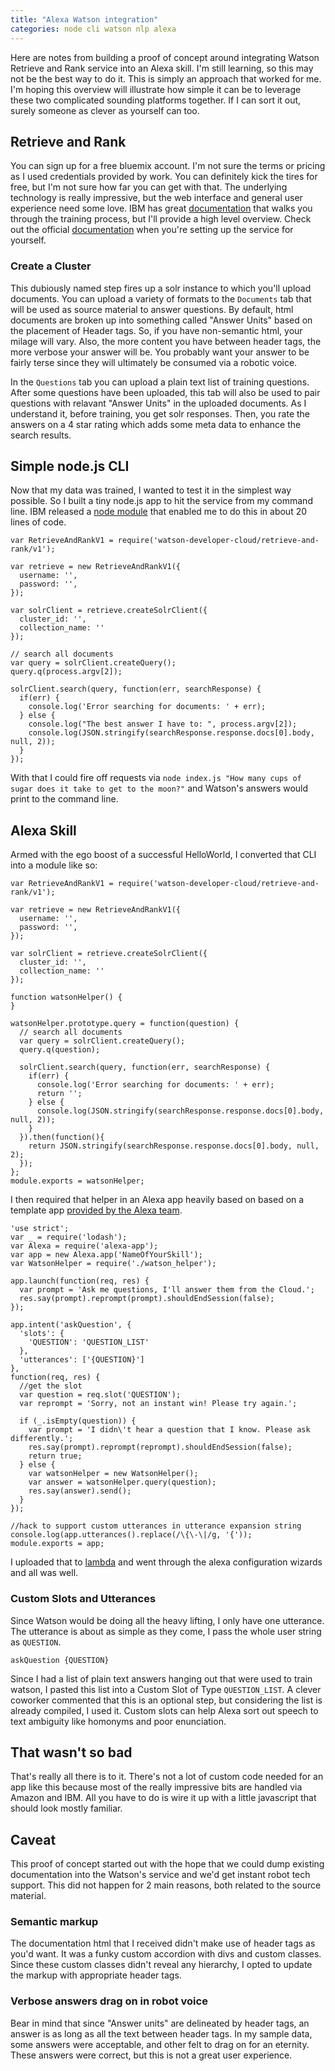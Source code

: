 ```yaml
---
title: "Alexa Watson integration"
categories: node cli watson nlp alexa
---
```


Here are notes from building a proof of concept around integrating Watson Retrieve and Rank service into an Alexa skill. I'm still learning, so this may not be the best way to do it. This is simply an approach that worked for me. I'm hoping this overview will illustrate how simple it can be to leverage these two complicated sounding platforms together. If I can sort it out, surely someone as clever as yourself can too.

## Retrieve and Rank

You can sign up for a free bluemix account. I'm not sure the terms or pricing as I used credentials provided by work. You can definitely kick the tires for free, but I'm not sure how far you can get with that. The underlying technology is really impressive, but the web interface and general user experience need some love. IBM has great [documentation](https://www.ibm.com/watson/developercloud/doc/retrieve-rank/ranker_tooling.html) that walks you through the training process, but I'll provide a high level overview. Check out the official [documentation](https://www.ibm.com/watson/developercloud/doc/retrieve-rank/ranker_tooling.html) when you're setting up the service for yourself.

### Create a Cluster

This dubiously named step fires up a solr instance to which you'll upload documents. You can upload a variety of formats to the `Documents` tab that will be used as source material to answer questions. By default, html documents are broken up into something called "Answer Units" based on the placement of Header tags. So, if you have non-semantic html, your milage will vary. Also, the more content you have between header tags, the more verbose your answer will be. You probably want your answer to be fairly terse since they will ultimately be consumed via a robotic voice.

In the `Questions` tab you can upload a plain text list of training questions. After some questions have been uploaded, this tab will also be used to pair questions with relavant "Answer Units" in the uploaded documents. As I understand it, before training, you get solr responses. Then, you rate the answers on a 4 star rating which adds some meta data to enhance the search results.

## Simple node.js CLI

Now that my data was trained, I wanted to test it in the simplest way possible. So I built a tiny node.js app to hit the service from my command line. IBM released a [node module](https://www.npmjs.com/package/watson-developer-cloud) that enabled me to do this in about 20 lines of code.

```
var RetrieveAndRankV1 = require('watson-developer-cloud/retrieve-and-rank/v1');

var retrieve = new RetrieveAndRankV1({
  username: '',
  password: '',
});

var solrClient = retrieve.createSolrClient({
  cluster_id: '',
  collection_name: ''
});

// search all documents
var query = solrClient.createQuery();
query.q(process.argv[2]);

solrClient.search(query, function(err, searchResponse) {
  if(err) {
    console.log('Error searching for documents: ' + err);
  } else {
    console.log("The best answer I have to: ", process.argv[2]);
    console.log(JSON.stringify(searchResponse.response.docs[0].body, null, 2));
  }
});
```

With that I could fire off requests via `node index.js "How many cups of sugar does it take to get to the moon?"` and Watson's answers would print to the command line.

## Alexa Skill

Armed with the ego boost of a successful HelloWorld, I converted that CLI into a module like so:

```
var RetrieveAndRankV1 = require('watson-developer-cloud/retrieve-and-rank/v1');

var retrieve = new RetrieveAndRankV1({
  username: '',
  password: '',
});

var solrClient = retrieve.createSolrClient({
  cluster_id: '',
  collection_name: ''
});

function watsonHelper() {
}

watsonHelper.prototype.query = function(question) {
  // search all documents
  var query = solrClient.createQuery();
  query.q(question);

  solrClient.search(query, function(err, searchResponse) {
    if(err) {
      console.log('Error searching for documents: ' + err);
      return '';
    } else {
      console.log(JSON.stringify(searchResponse.response.docs[0].body, null, 2));
    }
  }).then(function(){
    return JSON.stringify(searchResponse.response.docs[0].body, null, 2);
  });
};
module.exports = watsonHelper;
```

I then required that helper in an Alexa app heavily based on based on a template app [provided by the Alexa team](https://github.com/alexa/).

```
'use strict';
var _ = require('lodash');
var Alexa = require('alexa-app');
var app = new Alexa.app('NameOfYourSkill');
var WatsonHelper = require('./watson_helper');

app.launch(function(req, res) {
  var prompt = 'Ask me questions, I'll answer them from the Cloud.';
  res.say(prompt).reprompt(prompt).shouldEndSession(false);
});

app.intent('askQuestion', {
  'slots': {
    'QUESTION': 'QUESTION_LIST'
  },
  'utterances': ['{QUESTION}']
},
function(req, res) {
  //get the slot
  var question = req.slot('QUESTION');
  var reprompt = 'Sorry, not an instant win! Please try again.';

  if (_.isEmpty(question)) {
    var prompt = 'I didn\'t hear a question that I know. Please ask differently.';
    res.say(prompt).reprompt(reprompt).shouldEndSession(false);
    return true;
  } else {
    var watsonHelper = new WatsonHelper();
    var answer = watsonHelper.query(question);
    res.say(answer).send();
  }
});

//hack to support custom utterances in utterance expansion string
console.log(app.utterances().replace(/\{\-\|/g, '{'));
module.exports = app;
```

I uploaded that to [lambda](http://docs.aws.amazon.com/lambda/latest/dg/welcome.html) and went through the alexa configuration wizards and all was well.

### Custom Slots and Utterances

Since Watson would be doing all the heavy lifting, I only have one utterance. The utterance is about as simple as they come, I pass the whole user string as `QUESTION`.

```
askQuestion {QUESTION}
```

Since I had a list of plain text answers hanging out that were used to train watson, I pasted this list into a Custom Slot of Type `QUESTION_LIST`. A clever coworker commented that this is an optional step, but considering the list is already compiled, I used it. Custom slots can help Alexa sort out speech to text ambiguity like homonyms and poor enunciation.

## That wasn't so bad

That's really all there is to it. There's not a lot of custom code needed for an app like this because most of the really impressive bits are handled via Amazon and IBM. All you have to do is wire it up with a little javascript that should look mostly familiar.

## Caveat

This proof of concept started out with the hope that we could dump existing documentation into the Watson's service and we'd get instant robot tech support. This did not happen for 2 main reasons, both related to the source material.

### Semantic markup

The documentation html that I received didn't make use of header tags as you'd want. It was a funky custom accordion with divs and custom classes. Since these custom classes didn't reveal any hierarchy, I opted to update the markup with appropriate header tags.

### Verbose answers drag on in robot voice

Bear in mind that since "Answer units" are delineated by header tags, an answer is as long as all the text between header tags. In my sample data, some answers were acceptable, and other felt to drag on for an eternity. These answers were correct, but this is not a great user experience.
